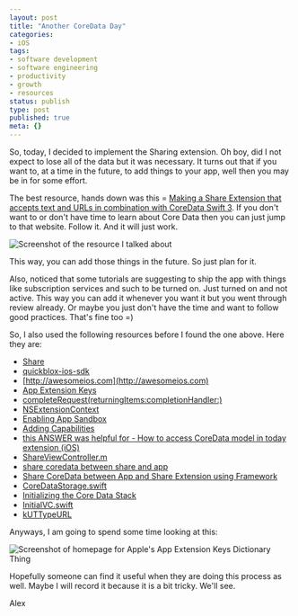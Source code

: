 ```yaml
---
layout: post
title: "Another CoreData Day"
categories:
- iOS
tags:
- software development
- software engineering
- productivity
- growth
- resources
status: publish
type: post
published: true
meta: {}
---
```

So, today, I decided to implement the Sharing extension. Oh boy, did I not expect to lose all of the data but it was necessary. It turns out that if you want to, at a time in the future, to add things to your app, well then you may be in for some effort.

The best resource, hands down was this = [Making a Share Extension that accepts text and URLs in combination with CoreData Swift 3](https://medium.com/@ales.musto/making-a-share-extension-that-accepts-text-and-urls-in-combination-with-coredata-swift-3-a0139c0f9800). If you don't want to or don't have time to learn about Core Data then you can just jump to that website. Follow it. And it will just work.

![Screenshot of the resource I talked about](https://cdn-pro.dprcdn.net/files/acc_603419/f6uxtZ)

This way, you can add those things in the future. So just plan for it.

Also, noticed that some tutorials are suggesting to ship the app with things like subscription services and such to be turned on. Just turned on and not active. This way you can add it whenever you want it but you went through review already. Or maybe you just don't have the time and want to follow good practices. That's fine too =)

So, I also used the following resources before I found the one above. Here they are:
- [Share](https://developer.apple.com/library/content/documentation/General/Conceptual/ExtensibilityPG/Share.html)
- [quickblox-ios-sdk](https://github.com/QuickBlox/quickblox-ios-sdk/tree/master/sample-videochat-webrtc/sample-videochat-webrtc/ViewControllers/SharingViewController)
- [http://awesomeios.com](http://awesomeios.com)
- [App Extension Keys](https://developer.apple.com/library/content/documentation/General/Reference/InfoPlistKeyReference/Articles/AppExtensionKeys.html#//apple_ref/doc/uid/TP40014212-SW2)
- [completeRequest(returningItems:completionHandler:)](https://developer.apple.com/documentation/foundation/nsextensioncontext/1411301-completerequest)
- [NSExtensionContext](https://developer.apple.com/documentation/foundation/nsextensioncontext)
- [Enabling App Sandbox](https://developer.apple.com/library/content/documentation/Miscellaneous/Reference/EntitlementKeyReference/Chapters/EnablingAppSandbox.html#//apple_ref/doc/uid/TP40011195-CH4-SW19)
- [Adding Capabilities](https://developer.apple.com/library/content/documentation/IDEs/Conceptual/AppDistributionGuide/AddingCapabilities/AddingCapabilities.html)
- [this ANSWER was helpful for - How to access CoreData model in today extension (iOS)](https://stackoverflow.com/a/25408472)
- [ShareViewController.m](https://github.com/atomicbird/iOS-Extension-Demo/blob/master/Share%20to%20Note/ShareViewController.m)
- [share coredata between share and app](https://www.google.ca/search?q=share+coredata+between+share+and+app&client=safari&rls=en&dcr=0&source=lnt&tbs=qdr:y&sa=X&ved=0ahUKEwjuuv3cvMbYAhWo44MKHTrMAKQQpwUIIQ&biw=1240&bih=716)
- [Share CoreData between App and Share Extension using Framework](http://www.oodlestechnologies.com/blogs/Share-CoreData-between-App-and-Share-Extension-using-Framework)
- [CoreDataStorage.swift](https://github.com/maximbilan/iOS-Shared-CoreData-Storage-for-App-Groups/blob/master/TutorialAppGroup/Shared/CoreDataStorage.swift)
- [Initializing the Core Data Stack](https://developer.apple.com/library/content/documentation/Cocoa/Conceptual/CoreData/InitializingtheCoreDataStack.html)
- [InitialVC.swift](https://github.com/almusto/CustomNotes/blob/95887d7440365a0f7990f0a36fb001c725c74118/CustomNotes/InitialVC.swift)
- [kUTTypeURL](https://developer.apple.com/documentation/coreservices/kuttypeurl)

Anyways, I am going to spend some time looking at this:

![Screenshot of homepage for Apple's App Extension Keys Dictionary Thing](https://cdn-pro.dprcdn.net/files/acc_603419/w1h7OB)

Hopefully someone can find it useful when they are doing this process as well. Maybe I will record it because it is a bit tricky. We'll see.

Alex
